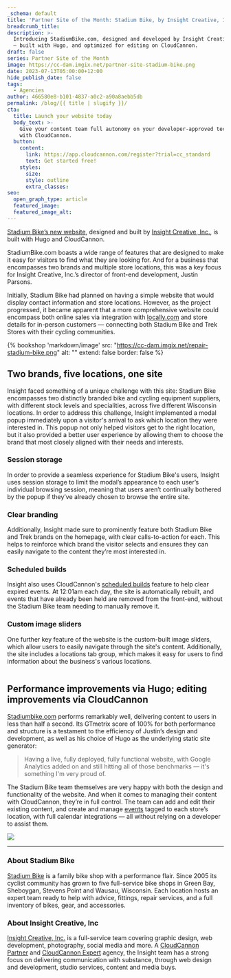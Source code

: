 ```yaml
---
_schema: default
title: 'Partner Site of the Month: Stadium Bike, by Insight Creative, Inc.'
breadcrumb_title:
description: >-
  Introducing StadiumBike.com, designed and developed by Insight Creative, Inc.
  — built with Hugo, and optimized for editing on CloudCannon.
draft: false
series: Partner Site of the Month
image: https://cc-dam.imgix.net/partner-site-stadium-bike.png
date: 2023-07-13T05:00:00+12:00
hide_publish_date: false
tags:
  - Agencies
author: 466580e8-b101-4837-a0c2-a90a8aebb5db
permalink: /blog/{{ title | slugify }}/
cta:
  title: Launch your website today
  body_text: >-
    Give your content team full autonomy on your developer-approved tech stack
    with CloudCannon.
  button:
    content:
      link: https://app.cloudcannon.com/register?trial=cc_standard
      text: Get started free!
    styles:
      size:
      style: outline
      extra_classes:
seo:
  open_graph_type: article
  featured_image:
  featured_image_alt:
---
```

<a target="_blank" rel="noopener" href="http://StadiumBike.com">Stadium Bike’s new website</a>, designed and built by <a target="_blank" rel="noopener" href="https://cloudcannon.com/customers/insight-creative-inc/">Insight Creative, Inc.</a>, is built with Hugo and CloudCannon.

StadiumBike.com boasts a wide range of features that are designed to make it easy for visitors to find what they are looking for. And for a business that encompasses two brands and multiple store locations, this was a key focus for Insight Creative, Inc.’s director of front-end development, Justin Parsons.

Initially, Stadium Bike had planned on having a simple website that would display contact information and store locations. However, as the project progressed, it became apparent that a more comprehensive website could encompass both online sales via integration with <a target="_blank" rel="noopener" href="http://locally.com">locally.com</a> and store details for in-person customers — connecting both Stadium Bike and Trek Stores with their cycling communities.

{% bookshop 'markdown/image' src: "https://cc-dam.imgix.net/repair-stadium-bike.png" alt: "" extend: false border: false %}

## Two brands, five locations, one site

Insight faced something of a unique challenge with this site: Stadium Bike encompasses two distinctly branded bike and cycling equipment suppliers, with different stock levels and specialities, across five different Wisconsin locations. In order to address this challenge, Insight implemented a modal popup immediately upon a visitor's arrival to ask which location they were interested in. This popup not only helped visitors get to the right location, but it also provided a better user experience by allowing them to choose the brand that most closely aligned with their needs and interests.

### Session storage

In order to provide a seamless experience for Stadium Bike's users, Insight uses session storage to limit the modal’s appearance to each user’s individual browsing session, meaning that users aren’t continually bothered by the popup if they’ve already chosen to browse the entire site.

### Clear branding

Additionally, Insight made sure to prominently feature both Stadium Bike and Trek brands on the homepage, with clear calls-to-action for each. This helps to reinforce which brand the visitor selects and ensures they can easily navigate to the content they’re most interested in.

### Scheduled builds

Insight also uses CloudCannon's <a target="_blank" rel="noopener" href="https://cloudcannon.com/documentation/articles/scheduling-your-next-build-automatically/">scheduled builds</a> feature to help clear expired events. At 12:01am each day, the site is automatically rebuilt, and events that have already been held are removed from the front-end, without the Stadium Bike team needing to manually remove it.

### Custom image sliders

One further key feature of the website is the custom-built image sliders, which allow users to easily navigate through the site's content. Additionally, the site includes a locations tab group, which makes it easy for users to find information about the business's various locations.

<p class="text-center"><img alt="" src="https://cc-dam.imgix.net/stadium-bike-slider.gif" /></p>

## Performance improvements via Hugo; editing improvements via CloudCannon

<a target="_blank" rel="noopener" href="http://stadiumbike.com">Stadiumbike.com</a> performs remarkably well, delivering content to users in less than half a second. Its GTmetrix score of 100% for both performance and structure is a testament to the efficiency of Justin’s design and development, as well as his choice of Hugo as the underlying static site generator:

> Having a live, fully deployed, fully functional website, with Google Analytics added on and still hitting all of those benchmarks — it's something I'm very proud of.

The Stadium Bike team themselves are very happy with both the design and functionality of the website. And when it comes to managing their content with CloudCannon, they’re in full control. The team can add and edit their existing content, and create and manage <a target="_blank" rel="noopener" href="https://www.stadiumbike.com/events">events</a> tagged to each store’s location, with full calendar integrations — all without relying on a developer to assist them.

![](https://cc-dam.imgix.net/editing-stadium-bike.png)

---

### About Stadium Bike

<a target="_blank" rel="noopener" href="http://stadiumbike.com">Stadium Bike</a> is a family bike shop with a performance flair. Since 2005 its cyclist community has grown to five full-service bike shops in Green Bay, Sheboygan, Stevens Point and Wausau, Wisconsin. Each location hosts an expert team ready to help with advice, fittings, repair services, and a full inventory of bikes, gear, and accessories.

### About Insight Creative, Inc

[Insight Creative, Inc.](https://insightcreative.com/)&nbsp;is a full-service team covering graphic design, web development, photography, social media and more. A&nbsp;[CloudCannon Partner](https://cloudcannon.com/partner-program/)&nbsp;and&nbsp;[CloudCannon Expert](https://cloudcannon.com/experts/)&nbsp;agency, the Insight team has a strong focus on delivering communication with substance, through web design and development, studio services, content and media buys.